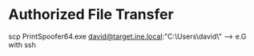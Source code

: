 # Authorized File Transfer

scp PrintSpoofer64.exe david@target.ine.local:"C:\\Users\\david\\" --> e.G with ssh
